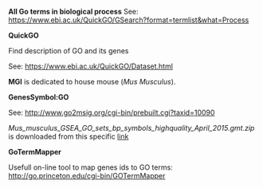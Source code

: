 **All Go terms in biological process**
See: https://www.ebi.ac.uk/QuickGO/GSearch?format=termlist&what=Process

**QuickGO**

Find description of GO and its genes

See: https://www.ebi.ac.uk/QuickGO/Dataset.html

**MGI** is dedicated to house mouse (*Mus Musculus*).

**GenesSymbol:GO**

See: http://www.go2msig.org/cgi-bin/prebuilt.cgi?taxid=10090

*Mus_musculus_GSEA_GO_sets_bp_symbols_highquality_April_2015.gmt.zip* is downloaded from this specific [link](http://www.go2msig.org/go2msig/collections/Mus_musculus_GSEA_GO_sets_bp_symbols_highquality_April_2015.gmt.zip)

**GoTermMapper**

Usefull on-line tool to map genes ids to GO terms: http://go.princeton.edu/cgi-bin/GOTermMapper